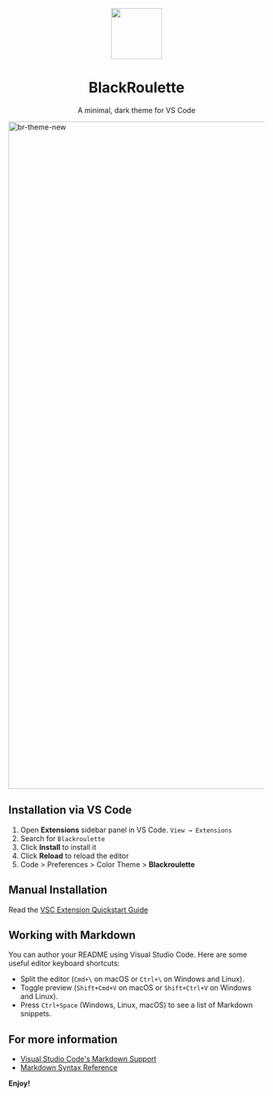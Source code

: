 <p align="center">
  <img width="100" src="https://github.com/j-schneble/blackroulette-site/assets/60337134/6285a53b-6539-47fd-a040-258aebccddcc" />
</p>

<h1 align="center">
 BlackRoulette 
</h1>
<p align="center">
  A minimal, dark theme for VS Code
</p>

<img width="1311" alt="br-theme-new" src="https://github.com/j-schneble/blackroulette-site/assets/60337134/462750b8-186b-41f3-aa88-422970584d5c">


## Installation via VS Code

1. Open **Extensions** sidebar panel in VS Code. `View → Extensions`
2. Search for `Blackroulette`
3. Click **Install** to install it
4. Click **Reload** to reload the editor
5. Code > Preferences > Color Theme > **Blackroulette**

## Manual Installation

Read the [VSC Extension Quickstart Guide](https://github.com/j-schneble/blackroulette-theme/blob/master/vsc-extension-quickstart.md)
## Working with Markdown

You can author your README using Visual Studio Code. Here are some useful editor keyboard shortcuts:

* Split the editor (`Cmd+\` on macOS or `Ctrl+\` on Windows and Linux).
* Toggle preview (`Shift+Cmd+V` on macOS or `Shift+Ctrl+V` on Windows and Linux).
* Press `Ctrl+Space` (Windows, Linux, macOS) to see a list of Markdown snippets.

## For more information

* [Visual Studio Code's Markdown Support](http://code.visualstudio.com/docs/languages/markdown)
* [Markdown Syntax Reference](https://help.github.com/articles/markdown-basics/)

**Enjoy!**
